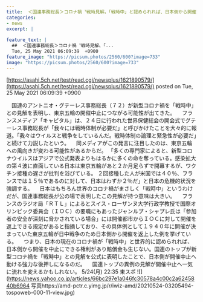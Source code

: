 ```yaml
---
title:  ＜国連事務総長＞コロナ禍〝戦時見解〟「戦時中」と認められれば、日本側から開催を中止にできる権利があり賠償金も生じない  
categories:
- news
excerpt: |
  
feature_text: |
  ##  ＜国連事務総長＞コロナ禍〝戦時見解〟「...
  Tue, 25 May 2021 06:09:39  +0900
feature_image: "https://picsum.photos/2560/600?image=733"
image: "https://picsum.photos/2560/600?image=733"
---
```


[https://asahi.5ch.net/test/read.cgi/newsplus/1621890579/](https://asahi.5ch.net/test/read.cgi/newsplus/1621890579/)
posted on Tue, 25 May 2021 06:09:39  +0900

<!--more-->

　国連のアントニオ・グテーレス事務総長（７２）が新型コロナ禍を「戦時中」との見解を表明し、東京五輪の開催中止につながる可能性が出てきた。 　フランスメディア「キャピタル」は、２４日に行われた世界保健総会の開会式でグテーレス事務総長が「我々には戦時体制が必要だ」と呼びかけたことを大々的に報道。「我々はウイルスと戦争をしているんだ。戦時体制の論理と緊急性が必要だ」と続けて力説したという。 　同メディアがこの発言に注目したのは、東京五輪への風向きが変わる可能性があるからだ。 「多くの専門家によると、新型コロナウイルスはアジアで公式発表よりもはるかに多くの命を奪っている。感染拡大の第４波に直面している日本は東京五輪があと２か月足らずで開幕するが、ワクチン接種の遅さが批判を浴びている。 ２回接種した人が米国では４０％、フランスでは１５％であるのに対して、日本はわずか２％だ」と日本の危機的状況を強調する。 　日本はもちろん世界のコロナ禍がまさしく「戦時中」というわけだが、国連事務総長が公の場で表明したこの見解が持つ意味は大きい。 　フランスのラジオ局「ＲＴＬ」によるとスイス・ローザンヌ大学行政学教授で国際オリンピック委員会（ＩＯＣ）の要職にもあったジャンルプ・シャプレ氏は「参加者の安全が深刻に脅かされている場合」には開催都市からＩＯＣに対して開催を返上できる規定があると指摘しており、その具体例として１９４０年に開催が決まっていた東京五輪が日中戦争のため日本側から開催を返上した例を挙げている。 　つまり、日本の現在のコロナ禍が「戦時中」と世界的に認められれば、日本側から開催を中止にできる権利があり賠償金も生じない。国連のトップが新型コロナ禍を「戦時中」との見解を公式に表明したことで、日本側が開催中止へ動ける強力な後押しになるのだ。 　国連トップの異例の見解が開催中止へ一気に流れを変えるかもしれない。 5/24(月) 22:35 東スポ ![](https://news.yahoo.co.jp/articles/66bc297e1a046fc30578a4c00c2a6245840b6964 写真https://amd-pctr.c.yimg.jp/r/iwiz-amd/20210524-03205494-tospoweb-000-11-view.jpg)
